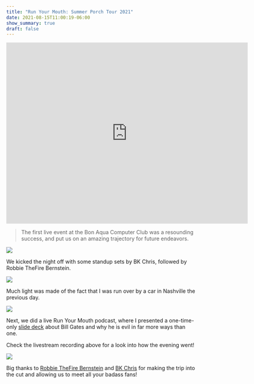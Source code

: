 ```yaml
---
title: "Run Your Mouth: Summer Porch Tour 2021"
date: 2021-08-15T11:00:19-06:00
show_summary: true
draft: false
---
```

<center>
<iframe width="640" height="480" src="https://www.youtube-nocookie.com/embed/FQn4xc4gGsQ" title="YouTube video player" frameborder="0" allow="accelerometer; autoplay; clipboard-write; encrypted-media; gyroscope; picture-in-picture" allowfullscreen></iframe>
</center>

> The first live event at the Bon Aqua Computer Club was a resounding success,
> and put us on an amazing trajectory for future endeavors.

![](/porchtouraug142021.jpg)

We kicked the night off with some standup sets by BK Chris, followed by Robbie
TheFire Bernstein.

![](/bkchris.jpeg)

Much light was made of the fact that I was run over by a car in Nashville the
previous day.

![](/rob1.png)

Next, we did a live Run Your Mouth podcast, where I presented a one-time-only
[slide deck](/billgates.html) about Bill Gates and why he is evil in far more
ways than one.

Check the livestream recording above for a look into how the evening went!

![](/rym1.jpeg)

Big thanks to [Robbie TheFire Bernstein](https://twitter.com/RobbieTheFire/) and
[BK Chris](https://twitter.com/ChrisFromBklyn) for making the trip into the cut
and allowing us to meet all your badass fans!
